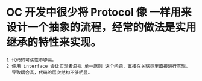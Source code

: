 
#  OC 开发中很少将 Protocol 像 <interface> 一样用来设计一个抽象的流程，经常的做法是实用继承的特性来实现。
    
    1 代码的可读性不够高。
    2 使用 interface 会让实现者忽视 单一原则 这个问题，直接在关联类里直接进行实现。
      导致耦合高，代码的层次结构不够明显。